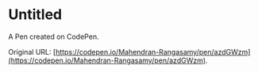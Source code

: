 # Untitled

A Pen created on CodePen.

Original URL: [https://codepen.io/Mahendran-Rangasamy/pen/azdGWzm](https://codepen.io/Mahendran-Rangasamy/pen/azdGWzm).

